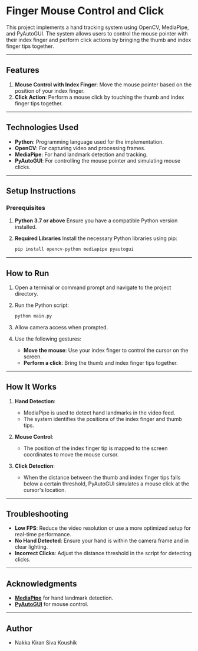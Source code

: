 # Finger Mouse Control and Click

This project implements a hand tracking system using OpenCV, MediaPipe, and PyAutoGUI. The system allows users to control the mouse pointer with their index finger and perform click actions by bringing the thumb and index finger tips together.

---

## Features

1. **Mouse Control with Index Finger**: Move the mouse pointer based on the position of your index finger.
2. **Click Action**: Perform a mouse click by touching the thumb and index finger tips together.

---

## Technologies Used

- **Python**: Programming language used for the implementation.
- **OpenCV**: For capturing video and processing frames.
- **MediaPipe**: For hand landmark detection and tracking.
- **PyAutoGUI**: For controlling the mouse pointer and simulating mouse clicks.

---

## Setup Instructions

### Prerequisites

1. **Python 3.7 or above**
   Ensure you have a compatible Python version installed.

2. **Required Libraries**
   Install the necessary Python libraries using pip:
   ```bash
   pip install opencv-python mediapipe pyautogui
   ```

---

## How to Run

1. Open a terminal or command prompt and navigate to the project directory.

2. Run the Python script:
   ```bash
   python main.py
   ```

3. Allow camera access when prompted.

4. Use the following gestures:
   - **Move the mouse**: Use your index finger to control the cursor on the screen.
   - **Perform a click**: Bring the thumb and index finger tips together.

---

## How It Works

1. **Hand Detection**:
   - MediaPipe is used to detect hand landmarks in the video feed.
   - The system identifies the positions of the index finger and thumb tips.

2. **Mouse Control**:
   - The position of the index finger tip is mapped to the screen coordinates to move the mouse cursor.

3. **Click Detection**:
   - When the distance between the thumb and index finger tips falls below a certain threshold, PyAutoGUI simulates a mouse click at the cursor's location.

---

## Troubleshooting

- **Low FPS**: Reduce the video resolution or use a more optimized setup for real-time performance.
- **No Hand Detected**: Ensure your hand is within the camera frame and in clear lighting.
- **Incorrect Clicks**: Adjust the distance threshold in the script for detecting clicks.

---

## Acknowledgments

- **[MediaPipe](https://mediapipe.dev/)** for hand landmark detection.
- **[PyAutoGUI](https://pyautogui.readthedocs.io/)** for mouse control.

---

## Author

- Nakka Kiran Siva Koushik

